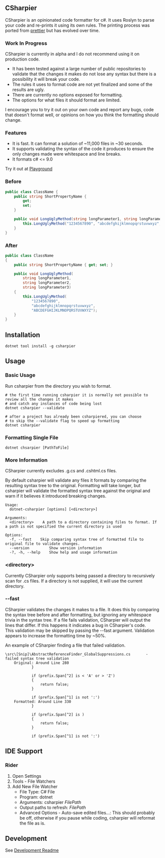 ## CSharpier
CSharpier is an opinionated code formatter for c#. It uses Roslyn to parse your code and re-prints it using its own rules. The printing process was ported from [prettier](https://github.com/prettier/prettier) but has evolved over time.

### Work In Progress
CSharpier is currently in alpha and I do not recommend using it on production code.
  - It has been tested against a large number of public repositories to validate that the changes it makes do not lose any syntax but there is a possibility it will break your code.
  - The rules it uses to format code are not yet finalized and some of the results are ugly.
  - There are currently no options exposed for formatting.
  - The options for what files it should format are limited.

I encourage you to try it out on your own code and report any bugs, code that doesn't format well, or opinions on how you think the formatting should change.

### Features
  - It is fast. It can format a solution of ~11,000 files in ~30 seconds.
  - It supports validating the syntax of the code it produces to ensure the only changes made were whitespace and line breaks.
  - It formats c# <= 9.0

Try it out at [Playground](https://csharpier.bnt-studios.com)

### Before
```c#
public class ClassName {
    public string ShortPropertyName {
        get;
        set; 
    }

    public void LongUglyMethod(string longParameter1, string longParameter2, string longParameter3) { 
        this.LongUglyMethod("1234567890", "abcdefghijklmnopqrstuvwxyz", "ABCDEFGHIJKLMNOPQRSTUVWXYZ");
    }
}
```

### After
```c#
public class ClassName
{
    public string ShortPropertyName { get; set; }

    public void LongUglyMethod(
        string longParameter1,
        string longParameter2,
        string longParameter3)
    {
        this.LongUglyMethod(
            "1234567890",
            "abcdefghijklmnopqrstuvwxyz",
            "ABCDEFGHIJKLMNOPQRSTUVWXYZ");
    }
}
```

## Installation
```console
dotnet tool install -g csharpier
```

## Usage
### Basic Usage
Run csharpier from the directory you wish to format.
```console
# the first time running csharpier it is normally not possible to review all the changes it makes
# and catch any instances of code being lost 
dotnet csharpier --validate

# after a project has already been csharpiered, you can choose
# to skip the --validate flag to speed up formatting
dotnet csharpier
```

### Formatting Single File
```console
dotnet chsarpier [PathToFile]
```

### More Information
CSharpier currently excludes .g.cs and .cshtml.cs files.

By default csharpier will validate any files it formats by comparing the resulting syntax tree to the original.
Formatting will take longer, but csharpier will validate the formatted syntax tree against the original and warn if it believes it introduced breaking changes. 

```console
Usage:
  dotnet-csharpier [options] [<directory>]

Arguments:
  <directory>    A path to a directory containing files to format. If a path is not specified the current directory is used

Options:
  -f, --fast    Skip comparing syntax tree of formatted file to original file to validate changes.
  --version         Show version information
  -?, -h, --help    Show help and usage information

```

### \<directory\>
Currently CSharpier only supports being passed a directory to recursively scan for .cs files.
If a directory is not supplied, it will use the current directory.

### --fast
CSharpier validates the changes it makes to a file. 
It does this by comparing the syntax tree before and after formatting, but ignoring any whitespace trivia in the syntax tree.
If a file fails validation, CSharpier will output the lines that differ. If this happens it indicates a bug in CSharpier's code.  
This validation may be skipped by passing the --fast argument. Validation appears to increase the formatting time by ~50%.

An example of CSharpier finding a file that failed validation.
```
\src\[Snip]\AbstractReferenceFinder_GlobalSuppressions.cs       - failed syntax tree validation
    Original: Around Line 280
            }

            if (prefix.Span[^2] is < 'A' or > 'Z')
            {
                return false;
            }

            if (prefix.Span[^1] is not ':')
    Formatted: Around Line 330
            }

            if (prefix.Span[^2] is )
            {
                return false;
            }

            if (prefix.Span[^1] is not ':')
```

## IDE Support
### Rider
1. Open Settings
2. Tools - File Watchers
3. Add New File Watcher
    * File Type: C# File
    * Program: dotnet
    * Arguments: csharpier $FilePath$
    * Output paths to refresh: $FilePath$
    * Advanced Options - Auto-save edited files...: This should probably be off, otherwise if you pause while coding, csharpier will reformat the file as is.

## Development
See [Development Readme](Src/README.md)

